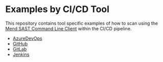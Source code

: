 # Examples by CI/CD Tool
This repository contains tool specific examples of how to scan using the [Mend SAST Command Line Client](https://docs.mend.io/bundle/mend_sast/page/command_line_client.html) within the CI/CD pipeline.


* [AzureDevOps](azure-pipelines-ws_sast.yml)
* [GitHub](github-ws_sast.yml)
* [GitLab](gitlab-ws_sast.yml)
* [Jenkins](jenkins-ws_sast.yml)
